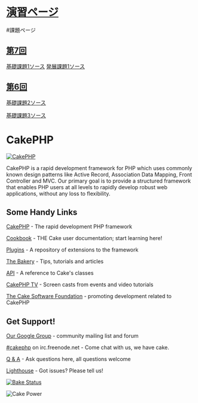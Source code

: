 [演習ページ](http://offsidenow.phpapps.jp/%E5%88%9D%E5%BF%83%E8%80%85%E3%81%AE%E3%81%9F%E3%82%81%E3%81%AEphp%E5%85%A5%E9%96%80%E6%BC%94%E7%BF%92)
=======



#課題ページ 

[第7回](http://49.212.46.130/~g031k117/cake/prac7s)
-------

[基礎課題1ソース](https://github.com/YukiTETSUKA/g031k117/blob/master/app/Controller/BoardsController.php)
[発展課題1ソース](https://github.com/YukiTETSUKA/g031k117/blob/master/app/Controller/BoardsController.php)

[第6回](http://49.212.46.130/~g031k117/cake/prac6s)
-------

[基礎課題2ソース](https://github.com/YukiTETSUKA/g031k117/blob/master/app/Controller/Prac6sController.php)

[基礎課題3ソース](https://github.com/YukiTETSUKA/g031k117/blob/master/app/Controller/Prac6sController.php)

CakePHP
=======

[![CakePHP](http://cakephp.org/img/cake-logo.png)](http://www.cakephp.org)

CakePHP is a rapid development framework for PHP which uses commonly known design patterns like Active Record, Association Data Mapping, Front Controller and MVC.
Our primary goal is to provide a structured framework that enables PHP users at all levels to rapidly develop robust web applications, without any loss to flexibility.

Some Handy Links
----------------

[CakePHP](http://www.cakephp.org) - The rapid development PHP framework

[Cookbook](http://book.cakephp.org) - THE Cake user documentation; start learning here!

[Plugins](http://plugins.cakephp.org/) - A repository of extensions to the framework

[The Bakery](http://bakery.cakephp.org) - Tips, tutorials and articles

[API](http://api.cakephp.org) - A reference to Cake's classes

[CakePHP TV](http://tv.cakephp.org) - Screen casts from events and video tutorials

[The Cake Software Foundation](http://cakefoundation.org/) - promoting development related to CakePHP

Get Support!
------------

[Our Google Group](https://groups.google.com/group/cake-php) - community mailing list and forum

[#cakephp](http://webchat.freenode.net/?channels=#cakephp) on irc.freenode.net - Come chat with us, we have cake.

[Q & A](http://ask.cakephp.org/) - Ask questions here, all questions welcome

[Lighthouse](https://cakephp.lighthouseapp.com/) - Got issues? Please tell us!

[![Bake Status](https://secure.travis-ci.org/cakephp/cakephp.png?branch=master)](http://travis-ci.org/cakephp/cakephp)

![Cake Power](https://raw.github.com/cakephp/cakephp/master/lib/Cake/Console/Templates/skel/webroot/img/cake.power.gif)
